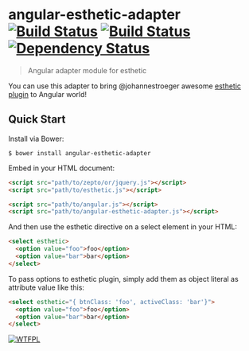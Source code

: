 # angular-esthetic-adapter [![Build Status](https://travis-ci.org/PascalPrecht/angular-esthetic-adapter.png?branch=master)](https://travis-ci.org/PascalPrecht/angular-esthetic-adapter) [![Build Status](https://travis-ci.org/PascalPrecht/angular-esthetic-adapter.png?branch=canary)](https://travis-ci.org/PascalPrecht/angular-esthetic-adapter) [![Dependency Status](https://gemnasium.com/PascalPrecht/angular-esthetic-adapter.png)](https://gemnasium.com/PascalPrecht/angular-esthetic-adapter)

> Angular adapter module for esthetic

You can use this adapter to bring @johannestroeger awesome [esthetic plugin](https://github.com/johannestroeger/esthetic) to Angular world!

## Quick Start

Install via Bower:

```
$ bower install angular-esthetic-adapter
```

Embed in your HTML document:

```html
<script src="path/to/zepto/or/jquery.js"></script>
<script src="path/to/esthetic.js"></script>

<script src="path/to/angular.js"></script>
<script src="path/to/angular-esthetic-adapter.js"></script>
```

And then use the esthetic directive on a select element in your HTML:

```html
<select esthetic>
  <option value="foo">foo</option>
  <option value="bar">bar</option>
</select>
```

To pass options to esthetic plugin, simply add them as object literal as attribute value like this:

```html
<select esthetic="{ btnClass: 'foo', activeClass: 'bar'}">
  <option value="foo">foo</option>
  <option value="bar">bar</option>
</select>
```

[![WTFPL](http://www.wtfpl.net/wp-content/uploads/2012/12/wtfpl-badge-4.png)](http://wtfpl.net)
